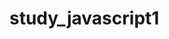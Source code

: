 # study_javascript1


<!DOCTYPE html>
<html>
<head>
	<title></title>
</head>
<body>

</body>
</html>
